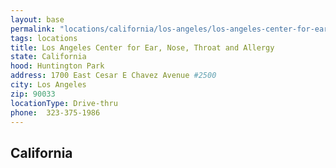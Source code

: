 ```yaml
---
layout: base
permalink: "locations/california/los-angeles/los-angeles-center-for-ear-nose-throat-and-allergy/"
tags: locations
title: Los Angeles Center for Ear, Nose, Throat and Allergy
state: California
hood: Huntington Park
address: 1700 East Cesar E Chavez Avenue #2500
city: Los Angeles
zip: 90033
locationType: Drive-thru
phone:  323-375-1986
---
```

## California